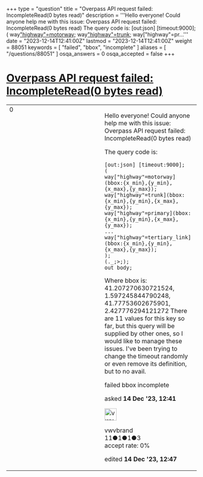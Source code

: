 +++
type = "question"
title = "Overpass API request failed: IncompleteRead(0 bytes read)"
description = '''Hello everyone! Could anyone help me with this issue:  Overpass API request failed: IncompleteRead(0 bytes read) The query code is: [out:json] [timeout:9000]; ( way[&quot;highway&quot;=motorway](bbox:{x_min},{y_min},{x_max},{y_max}); way[&quot;highway&quot;=trunk](bbox:{x_min},{y_min},{x_max},{y_max}); way[&quot;highway&quot;=pr...'''
date = "2023-12-14T12:41:00Z"
lastmod = "2023-12-14T12:41:00Z"
weight = 88051
keywords = [ "failed", "bbox", "incomplete" ]
aliases = [ "/questions/88051" ]
osqa_answers = 0
osqa_accepted = false
+++

<div class="headNormal">

# [Overpass API request failed: IncompleteRead(0 bytes read)](/questions/88051/overpass-api-request-failed-incompleteread0-bytes-read)

</div>

<div id="main-body">

<div id="askform">

<table id="question-table" style="width:100%;">
<colgroup>
<col style="width: 50%" />
<col style="width: 50%" />
</colgroup>
<tbody>
<tr>
<td style="width: 30px; vertical-align: top"><div class="vote-buttons">
<span id="post-88051-upvote" class="ajax-command post-vote up" rel="nofollow" title="I like this post (click again to cancel)"> </span>
<div id="post-88051-score" class="post-score" title="current number of votes">
0
</div>
<span id="post-88051-downvote" class="ajax-command post-vote down" rel="nofollow" title="I dont like this post (click again to cancel)"> </span> <span id="favorite-mark" class="ajax-command favorite-mark" rel="nofollow" title="mark/unmark this question as favorite (click again to cancel)"> </span>
<div id="favorite-count" class="favorite-count">
&#10;</div>
</div></td>
<td><div id="item-right">
<div class="question-body">
<p>Hello everyone! Could anyone help me with this issue: Overpass API request failed: IncompleteRead(0 bytes read)</p>
<p>The query code is:</p>
<pre><code>[out:json] [timeout:9000];
(
way[&quot;highway&quot;=motorway](bbox:{x_min},{y_min},{x_max},{y_max});
way[&quot;highway&quot;=trunk](bbox:{x_min},{y_min},{x_max},{y_max});
way[&quot;highway&quot;=primary](bbox:{x_min},{y_min},{x_max},{y_max});
...
way[&quot;highway&quot;=tertiary_link](bbox:{x_min},{y_min},{x_max},{y_max});
);
(._;&gt;;);
out body;</code></pre>
<p>Where bbox is: 41.207270630721524, 1.597245844790248, 41.77753602675901, 2.427776294121272 There are 11 values for this key so far, but this query will be supplied by other ones, so I would like to manage these issues. I've been trying to change the timeout randomly or even remove its definition, but to no avail.</p>
</div>
<div id="question-tags" class="tags-container tags">
<span class="post-tag tag-link-failed" rel="tag" title="see questions tagged &#39;failed&#39;">failed</span> <span class="post-tag tag-link-bbox" rel="tag" title="see questions tagged &#39;bbox&#39;">bbox</span> <span class="post-tag tag-link-incomplete" rel="tag" title="see questions tagged &#39;incomplete&#39;">incomplete</span>
</div>
<div id="question-controls" class="post-controls">
&#10;</div>
<div class="post-update-info-container">
<div class="post-update-info post-update-info-user">
<p>asked <strong>14 Dec '23, 12:41</strong></p>
<img src="https://secure.gravatar.com/avatar/7426f3a1e92cbadd1fb13a11c35a7712?s=32&amp;d=identicon&amp;r=g" class="gravatar" width="32" height="32" alt="vwvbrand&#39;s gravatar image" />
<p><span>vwvbrand</span><br />
<span class="score" title="11 reputation points">11</span><span title="1 badges"><span class="badge1">●</span><span class="badgecount">1</span></span><span title="1 badges"><span class="silver">●</span><span class="badgecount">1</span></span><span title="3 badges"><span class="bronze">●</span><span class="badgecount">3</span></span><br />
<span class="accept_rate" title="Rate of the user&#39;s accepted answers">accept rate:</span> <span title="vwvbrand has no accepted answers">0%</span></p>
</div>
<div class="post-update-info post-update-info-edited">
<p><span> edited <strong>14 Dec '23, 12:47</strong> </span></p>
</div>
</div>
<div id="comments-container-88051" class="comments-container">
&#10;</div>
<div id="comment-tools-88051" class="comment-tools">
&#10;</div>
<div class="clear">
&#10;</div>
<div id="comment-88051-form-container" class="comment-form-container">
&#10;</div>
<div class="clear">
&#10;</div>
</div></td>
</tr>
</tbody>
</table>

</div>

</div>

